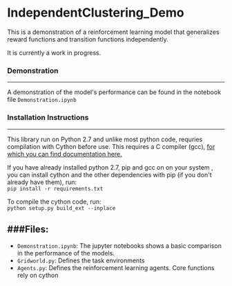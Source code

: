 # IndependentClustering_Demo

This is a demonstration of a reinforcement learning model that
generalizes reward functions and transition functions independently.  
  
It is currently a work in progress.

### Demonstration
---
A demonstration of the model's performance can be found in the 
notebook file `Demonstration.ipynb`


### Installation Instructions
--- 
This library run on Python 2.7 and unlike most python code, requries
 compilation with Cython before use. This requires a C compiler (gcc), 
 [for which you can find documentation here.](
 http://cython.readthedocs.io/en/latest/src/quickstart/install.html)  
 
 If you have already installed python 2.7, pip and gcc on on your system
 , you can install cython and the other dependencies with 
 pip (if you don't already have them), run:  
 ```pip install -r requirements.txt ```

 To compile the cython code, run:  
 ```python setup.py build_ext --inplace```  
  
###Files:
---
* `Demonstration.ipynb`: The jupyter notebooks shows a basic comparison in
 the performance of the models.
* `Gridworld.py`: Defines the task environments
* `Agents.py`: Defines the reinforcement learning agents. Core functions 
    rely on cython